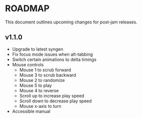 # ROADMAP
This document outlines upcoming changes for post-jam releases.

## v1.1.0
- Upgrade to latest syngen
- Fix focus mode issues when alt-tabbing
- Switch certain animations to delta timings
- Mouse controls
  - Mouse 1 to scrub forward
  - Mouse 3 to scrub backward
  - Mouse 2 to randomize
  - Mouse 5 to play
  - Mouse 4 to reverse
  - Scroll up to increase play speed
  - Scroll down to decrease play speed
  - Mouse x-axis to turn
- Accessible manual
